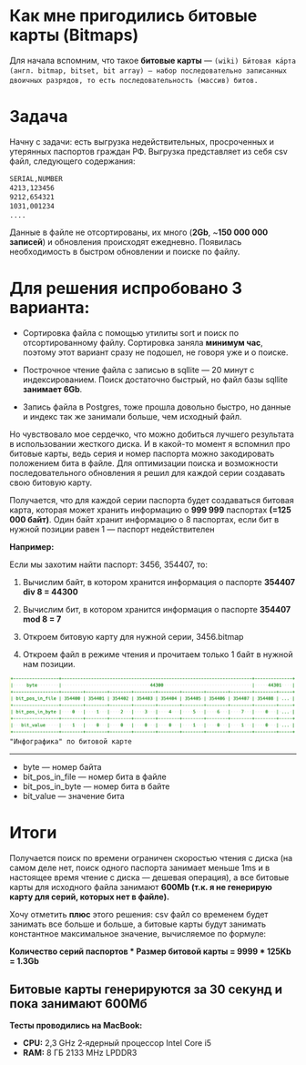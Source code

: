 
# Как мне пригодились битовые карты (Bitmaps)

Для начала вспомним, что такое **битовые карты** — `(wiki) Би́товая ка́рта (англ. bitmap, bitset, bit array) — набор последовательно записанных двоичных разрядов, то есть последовательность (массив) битов.`

# Задача

Начну с задачи: есть выгрузка недействительных, просроченных и утерянных паспортов граждан РФ. Выгрузка представляет из себя csv файл, следующего содержания:

    SERIAL,NUMBER
    4213,123456
    9212,654321
    1031,001234
    ....

Данные в файле не отсортированы, их много (**2Gb**, ~**150 000 000 записей**) и обновления происходят ежедневно. Появилась необходимость в быстром обновлении и поиске по файлу.

# Для решения испробовано 3 варианта:
* Сортировка файла с помощью утилиты sort и поиск по отсортированному файлу. Сортировка заняла **минимум час**, поэтому этот вариант сразу не подошел, не говоря уже и о поиске.

* Построчное чтение файла с записью в sqllite — 20 минут c индексированием. Поиск достаточно быстрый, но файл базы sqllite **занимает 6Gb**.

* Запись файла в Postgres, тоже прошла довольно быстро, но данные и индекс так же занимали больше, чем исходный файл.


Но чувствовало мое сердечко, что можно добиться лучшего результата в использовании жесткого диска. И в какой-то момент я вспомнил про битовые карты, ведь серия и номер паспорта можно закодировать положением бита в файле. Для оптимизации поиска и возможности последовательного обновления я решил для каждой серии создавать свою битовую карту.

Получается, что для каждой серии паспорта будет создаваться битовая карта, которая может хранить информацию о **999 999** паспортах **(=125 000 байт)**. Один байт хранит информацию о 8 паспортах, если бит в нужной позиции равен 1 — паспорт недействителен

**Например:**

Если мы захотим найти паспорт: 3456, 354407, то:

1. Вычислим байт, в котором хранится информация о паспорте
**354407 div 8 = 44300**

2. Вычислим бит, в котором хранится информация о паспорте
**354407 mod 8 = 7**

3. Откроем битовую карту для нужной серии, 3456.bitmap

4. Откроем файл в режиме чтения и прочитаем только 1 байт в нужной нам позиции.

![“Инфографика” по битовой карте](/images/bitmaps:byte_struct.png)
`"Инфографика" по битовой карте`

-----
* byte — номер байта
* bit_pos_in_file — номер бита в файле
* bit_pos_in_byte — номер бита в байте
* bit_value — значение бита

# Итоги 

Получается поиск по времени ограничен скоростью чтения с диска (на самом деле нет, поиск одного паспорта занимает меньше 1ms и в настоящее время чтение с диска — дешевая операция), а все битовые карты для исходного файла занимают **600Mb **(т.к. я не генерирую карту для серий, которых нет в файле)**.**

Хочу отметить **плюс** этого решения: csv файл со временем будет занимать все больше и больше, а битовые карты будут занимать константное максимальное значение, вычисляемое по формуле:

**Количество серий паспортов * Размер битовой карты = 9999 * 125Kb = 1.3Gb**


## Битовые карты генерируются за 30 секунд и пока занимают 600Мб

**Тесты проводились на MacBook:**
* **CPU:** 2,3 GHz 2‑ядерный процессор Intel Core i5
* **RAM:** 8 ГБ 2133 MHz LPDDR3
